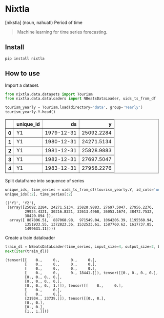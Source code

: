 # Nixtla



[nikstla] (noun, nahuatl) Period of time
> Machine learning for time series forecasting.

## Install

`pip install nixtla`

## How to use

Import a dataset.

```python
from nixtla.data.datasets import Tourism
from nixtla.data.dataloaders import NBeatsDataLoader, uids_ts_from_df

tourism_yearly = Tourism.load(directory='data', group='Yearly')
tourism_yearly.Y.head()
```




<div>
<style scoped>
    .dataframe tbody tr th:only-of-type {
        vertical-align: middle;
    }

    .dataframe tbody tr th {
        vertical-align: top;
    }

    .dataframe thead th {
        text-align: right;
    }
</style>
<table border="1" class="dataframe">
  <thead>
    <tr style="text-align: right;">
      <th></th>
      <th>unique_id</th>
      <th>ds</th>
      <th>y</th>
    </tr>
  </thead>
  <tbody>
    <tr>
      <th>0</th>
      <td>Y1</td>
      <td>1979-12-31</td>
      <td>25092.2284</td>
    </tr>
    <tr>
      <th>1</th>
      <td>Y1</td>
      <td>1980-12-31</td>
      <td>24271.5134</td>
    </tr>
    <tr>
      <th>2</th>
      <td>Y1</td>
      <td>1981-12-31</td>
      <td>25828.9883</td>
    </tr>
    <tr>
      <th>3</th>
      <td>Y1</td>
      <td>1982-12-31</td>
      <td>27697.5047</td>
    </tr>
    <tr>
      <th>4</th>
      <td>Y1</td>
      <td>1983-12-31</td>
      <td>27956.2276</td>
    </tr>
  </tbody>
</table>
</div>



Split dataframe into sequence of series

```python
unique_ids, time_series = uids_ts_from_df(tourism_yearly.Y, id_cols='unique_id')
unique_ids[:2], time_series[:2]
```




    (('Y1', 'Y2'),
     (array([25092.2284, 24271.5134, 25828.9883, 27697.5047, 27956.2276,
             29924.4321, 30216.8321, 32613.4968, 36053.1674, 38472.7532,
             38420.894 ]),
      array([ 887896.51,  887068.98,  971549.04, 1064206.39, 1195560.94,
             1351933.55, 1372823.36, 1532533.61, 1587760.62, 1617737.85,
             1499631.11])))



Create a train dataloader

```python
train_dl = NBeatsDataLoader(time_series, input_size=4, output_size=2, batch_size=4, shuffle=False)
next(iter(train_dl))
```




    (tensor([[    0.,     0.,     0.,     0.],
             [    0.,     0.,     0.,     0.],
             [    0.,     0.,     0.,     0.],
             [    0.,     0.,     0., 18441.]]), tensor([[0., 0., 0., 0.],
             [0., 0., 0., 0.],
             [0., 0., 0., 0.],
             [0., 0., 0., 1.]]), tensor([[    0.,     0.],
             [    0.,     0.],
             [    0.,     0.],
             [21934., 23739.]]), tensor([[0., 0.],
             [0., 0.],
             [0., 0.],
             [1., 1.]]))


